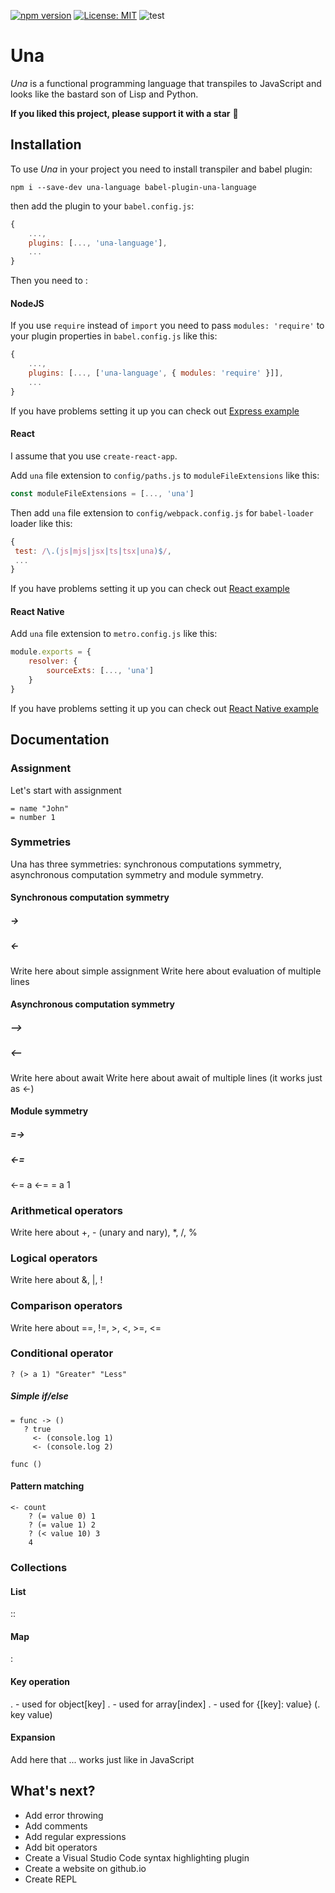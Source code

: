 [![npm version](https://img.shields.io/npm/v/una-language)](https://badge.fury.io/js/una-language)
[![License: MIT](https://img.shields.io/npm/l/una-language)](https://opensource.org/licenses/MIT)
![test](https://github.com/sergeyshpadyrev/una/workflows/test/badge.svg?branch=master)

# Una

<i>Una</i> is a functional programming language that transpiles to JavaScript and looks like the bastard son of Lisp and Python.

**If you liked this project, please support it with a star** 🌟

## Installation

To use <i>Una</i> in your project you need to install transpiler and babel plugin:

```
npm i --save-dev una-language babel-plugin-una-language
```

then add the plugin to your `babel.config.js`:

```javascript
{
    ...,
    plugins: [..., 'una-language'],
    ...
}
```

Then you need to :

#### NodeJS

If you use `require` instead of `import` you need to pass `modules: 'require'` to your plugin properties in `babel.config.js` like this:

```javascript
{
    ...,
    plugins: [..., ['una-language', { modules: 'require' }]],
    ...
}
```

If you have problems setting it up you can check out [Express example](example/express)

#### React

I assume that you use `create-react-app`.

Add `una` file extension to `config/paths.js` to `moduleFileExtensions` like this:

```javascript
const moduleFileExtensions = [..., 'una']
```

Then add `una` file extension to `config/webpack.config.js` for `babel-loader` loader like this:

```javascript
{
 test: /\.(js|mjs|jsx|ts|tsx|una)$/,
 ...
}
```

If you have problems setting it up you can check out [React example](example/react)

#### React Native

Add `una` file extension to `metro.config.js` like this:

```javascript
module.exports = {
    resolver: {
        sourceExts: [..., 'una']
    }
}
```

If you have problems setting it up you can check out [React Native example](example/react-native)

## Documentation

### Assignment

Let's start with assignment

```
= name "John"
= number 1
```

### Symmetries

Una has three symmetries: synchronous computations symmetry, asynchronous computation symmetry and module symmetry.

#### Synchronous computation symmetry

##### ->

##### <-

Write here about simple assignment
Write here about evaluation of multiple lines

#### Asynchronous computation symmetry

##### -->

##### <--

Write here about await
Write here about await of multiple lines (it works just as <-)

#### Module symmetry

##### =->

##### <-=

<-= a
<-= = a 1

### Arithmetical operators

Write here about +, - (unary and nary), \*, /, %

### Logical operators

Write here about &, |, !

### Comparison operators

Write here about ==, !=, >, <, >=, <=

### Conditional operator

```
? (> a 1) "Greater" "Less"
```

##### Simple if/else

```
= func -> ()
   ? true
     <- (console.log 1)
     <- (console.log 2)

func ()
```

#### Pattern matching

```
<- count
    ? (= value 0) 1
    ? (= value 1) 2
    ? (< value 10) 3
    4
```

### Collections

#### List

::

#### Map

:

#### Key operation

. - used for object[key]
. - used for array[index]
. - used for {[key]: value} (. key value)

#### Expansion

Add here that ... works just like in JavaScript

## What's next?

<ul>
<li>Add error throwing</li>
<li>Add comments</li>
<li>Add regular expressions</li>
<li>Add bit operators</li>
<li>Create a Visual Studio Code syntax highlighting plugin</li>
<li>Create a website on github.io</li>
<li>Create REPL</li>
</ul>

